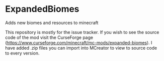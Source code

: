 # ExpandedBiomes
Adds new biomes and resources to minecraft

This repository is mostly for the issue tracker. If you wish to see the source code of the mod visit the CurseForge page (https://www.curseforge.com/minecraft/mc-mods/expanded-biomes). I have added .zip files you can import into MCreator to view to source code to every version.
